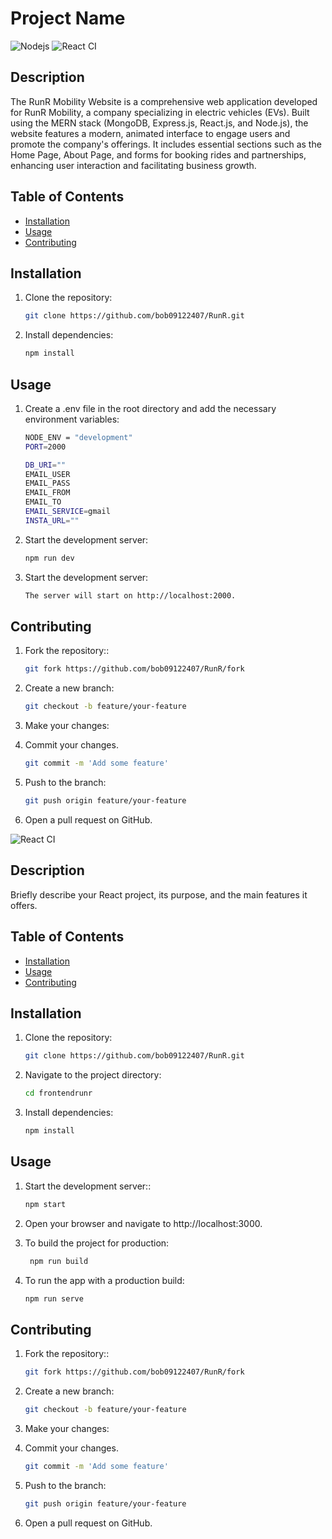 # Project Name

![Nodejs](https://www.vectorlogo.zone/logos/nodejs/nodejs-ar21.svg)      ![React CI](https://www.vectorlogo.zone/logos/reactjs/reactjs-icon.svg)

## Description

The RunR Mobility Website is a comprehensive web application developed for RunR Mobility, a company specializing in electric vehicles (EVs). Built using the MERN stack (MongoDB, Express.js, React.js, and Node.js), the website features a modern, animated interface to engage users and promote the company's offerings. It includes essential sections such as the Home Page, About Page, and forms for booking rides and partnerships, enhancing user interaction and facilitating business growth.

## Table of Contents

- [Installation](#installation)
- [Usage](#usage)
- [Contributing](#contributing)

## Installation

1. Clone the repository:
   ```sh
   git clone https://github.com/bob09122407/RunR.git

2. Install dependencies:
   ```sh
   npm install

## Usage

1. Create a .env file in the root directory and add the necessary environment variables:
   ```sh
   NODE_ENV = "development"
   PORT=2000

   DB_URI=""
   EMAIL_USER
   EMAIL_PASS
   EMAIL_FROM
   EMAIL_TO
   EMAIL_SERVICE=gmail
   INSTA_URL=""


2. Start the development server:
   ```sh
   npm run dev

3. Start the development server:
   ```sh
   The server will start on http://localhost:2000.


## Contributing
1. Fork the repository::
   ```sh
   git fork https://github.com/bob09122407/RunR/fork

2. Create a new branch:
   ```sh
   git checkout -b feature/your-feature
   
3. Make your changes:
   
4. Commit your changes.
   ```sh
   git commit -m 'Add some feature'

5. Push to the branch:
   ```sh
   git push origin feature/your-feature

6. Open a pull request on GitHub.


![React CI](https://www.vectorlogo.zone/logos/reactjs/reactjs-icon.svg)

## Description

Briefly describe your React project, its purpose, and the main features it offers.

## Table of Contents

- [Installation](#installation)
- [Usage](#usage)
- [Contributing](#contributing)

## Installation

1. Clone the repository:
   ```sh
   git clone https://github.com/bob09122407/RunR.git

2. Navigate to the project directory:
   ```sh
   cd frontendrunr

3. Install dependencies:
   ```sh
   npm install

## Usage

1. Start the development server::
   ```sh
   npm start
2. Open your browser and navigate to http://localhost:3000.

3. To build the project for production:
   ```sh
    npm run build

4. To run the app with a production build:
   ```sh
   npm run serve

## Contributing

1. Fork the repository::
   ```sh
   git fork https://github.com/bob09122407/RunR/fork

2. Create a new branch:
   ```sh
   git checkout -b feature/your-feature
   
3. Make your changes:
   
4. Commit your changes.
   ```sh
   git commit -m 'Add some feature'

5. Push to the branch:
   ```sh
   git push origin feature/your-feature

6. Open a pull request on GitHub.
